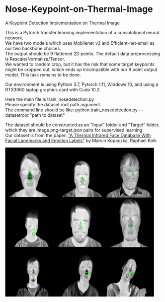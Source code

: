# Nose-Keypoint-on-Thermal-Image
A Keypoint Detection Implementation on Thermal Image  

This is a Pytorch transfer learning implementation of a convolutional neural network.  
We have two models which uses Mobilenet_v2 and Efficient-net-small as our two backbone choices.  
The output should be 9 flattened 2D points. The default data preprocessing is Rescale/Normalize/Tensor.  
We wanted to random crop, but it has the risk that some target keypoints might be cropped out, which ends up incompatible with our 9 point output model. This task remains to be done.  

Our environment is using Python 3.7, Pytorch 1.11, Windows 10, and using a RTX3060 laptop graphics card with Cuda 10.2. 

Here the main file is train_nosedetection.py  
Please specify the dataset root path argument.  
The command line should be like: python train_nosedetection.py --datasetroot "path to dataset"  


The dataset should be constructed as an "Input" folder and "Target" folder, which they are image.png-target.json pairs for supervised learning.  
Our dataset is from the paper: ["A Thermal Infrared Face Database With Facial Landmarks and Emotion Labels"](https://www.lfb.rwth-aachen.de/bibtexupload/pdf/KCZ18h.pdf) by Marcin Kopaczka, Raphael Kolk  


![nosedetectresult](/images/resultimage.png)

